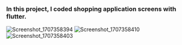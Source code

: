 ### In this project, I coded shopping application screens with flutter.
![Screenshot_1707358394](https://github.com/emirtascakir/emir-s-flutter-ui-apps/assets/74801643/4b8d1e8f-e447-4d16-9d08-085d0846d0dd)
![Screenshot_1707358410](https://github.com/emirtascakir/emir-s-flutter-ui-apps/assets/74801643/63780d06-28a6-457b-86eb-d28645155753)
![Screenshot_1707358403](https://github.com/emirtascakir/emir-s-flutter-ui-apps/assets/74801643/a09940f1-e7a2-42e2-b305-7ed630baf63b)
